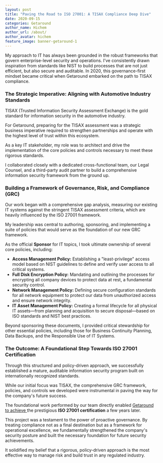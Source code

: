 ```yaml
---
layout: post
title: "Paving the Road to ISO 27001: A TISAX Compliance Deep Dive"
date: 2020-09-15
categories: Getaround
author_name: Hichem
author_url: /about/
author_avatar: hichem
feature_image: banner-getaround-1
---
```


My approach to IT has always been grounded in the robust frameworks that govern enterprise-level security and operations. I’ve consistently drawn inspiration from standards like NIST to build processes that are not just efficient, but also secure and auditable. In 2020, this governance-first mindset became critical when Getaround embarked on the path to TISAX compliance.

### The Strategic Imperative: Aligning with Automotive Industry Standards

TISAX (Trusted Information Security Assessment Exchange) is the gold standard for information security in the automotive industry. 

For Getaround, preparing for the TISAX assessment was a strategic business imperative required to strengthen partnerships and operate with the highest level of trust within this ecosystem.

As a key IT stakeholder, my role was to architect and drive the implementation of the core policies and controls necessary to meet these rigorous standards. 

I collaborated closely with a dedicated cross-functional team, our Legal Counsel, and a third-party audit partner to build a comprehensive information security framework from the ground up.

### Building a Framework of Governance, Risk, and Compliance (GRC)

Our work began with a comprehensive gap analysis, measuring our existing IT systems against the stringent TISAX assessment criteria, which are heavily influenced by the ISO 27001 framework. 

My leadership was central to authoring, sponsoring, and implementing a suite of policies that would serve as the foundation of our new GRC framework.

As the official **Sponsor** for IT topics, I took ultimate ownership of several core policies, including:

* **Access Management Policy:** Establishing a "least-privilege" access model based on NIST guidelines to define and verify user access to all critical systems.
* **Full Disk Encryption Policy:** Mandating and outlining the processes for encrypting all company devices to protect data at rest, a fundamental security control.
* **Network Management Policy:** Defining secure configuration standards for all network equipment to protect our data from unauthorized access and ensure network integrity.
* **IT Asset Management Policy:** Creating a formal lifecycle for all physical IT assets—from planning and acquisition to secure disposal—based on ISO standards and NIST best practices.

Beyond sponsoring these documents, I provided critical stewardship for other essential policies, including those for Business Continuity Planning, Data Backups, and the Responsible Use of IT Systems.

### The Outcome: A Foundational Step Towards ISO 27001 Certification

Through this structured and policy-driven approach, we successfully established a mature, auditable information security program built on internationally recognized standards.

While our initial focus was TISAX, the comprehensive GRC framework, policies, and controls we developed were instrumental in paving the way for the company's future success. 

The foundational work performed by our team directly enabled [Getaround to achieve ](https://www.businesswire.com/news/home/20240820729492/en/Getaround-Successfully-Secures-ISO-27001-Certification-Reinforces-Leadership-in-Carsharing-Connected-Car-Space)the prestigious **ISO 27001 certification** a few years later.

This project was a testament to the power of proactive governance. By treating compliance not as a final destination but as a framework for operational excellence, we fundamentally strengthened the company's security posture and built the necessary foundation for future security achievements. 

It solidified my belief that a rigorous, policy-driven approach is the most effective way to manage risk and build trust in any regulated industry.